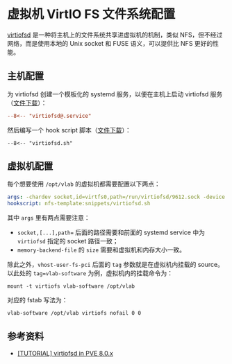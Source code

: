 # 虚拟机 VirtIO FS 文件系统配置

[virtiofsd](https://virtio-fs.gitlab.io/) 是一种将主机上的文件系统共享进虚拟机的机制，类似 NFS，但不经过网络，而是使用本地的 Unix socket 和 FUSE 语义，可以提供比 NFS 更好的性能。

## 主机配置

为 virtiofsd 创建一个模板化的 systemd 服务，以便在主机上启动 virtiofsd 服务（[文件下载](../assets/virtiofsd@.service)）：

```ini title="/etc/systemd/system/virtiofsd@.service"
--8<-- "virtiofsd@.service"
```

然后编写一个 hook script 脚本（[文件下载](../assets/virtiofsd.sh)）：

```shell title="/mnt/vz/snippets/virtiofsd.sh"
--8<-- "virtiofsd.sh"
```

## 虚拟机配置

每个想要使用 `/opt/vlab` 的虚拟机都需要配置以下两点：

```yaml
args: -chardev socket,id=virtfs0,path=/run/virtiofsd/9612.sock -device vhost-user-fs-pci,queue-size=1024,chardev=virtfs0,tag=vlab-software -object memory-backend-file,id=mem,size=6144M,mem-path=/dev/shm,share=on -numa node,memdev=mem
hookscript: nfs-template:snippets/virtiofsd.sh
```

其中 `args` 里有两点需要注意：

- `socket,[...],path=` 后面的路径需要和前面的 systemd service 中为 `virtiofsd` 指定的 socket 路径一致；
- `memory-backend-file` 的 `size` 需要和虚拟机和内存大小一致。

除此之外，`vhost-user-fs-pci` 后面的 `tag` 参数就是在虚拟机内挂载的 source。以此处的 `tag=vlab-software` 为例，虚拟机内的挂载命令为：

```shell
mount -t virtiofs vlab-software /opt/vlab
```

对应的 fstab 写法为：

```shell
vlab-software /opt/vlab virtiofs nofail 0 0
```

## 参考资料

- [\[TUTORIAL\] virtiofsd in PVE 8.0.x](https://forum.proxmox.com/threads/virtiofsd-in-pve-8-0-x.130531/)
